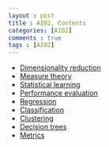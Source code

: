```yaml
---
layout : post
title : AI02, Contents
categories: [AI02]
comments : true
tags : [AI02]
---
```


- <a href='https://userdyk-github.github.io/ai02/AI02-Dimensionality-reduction.html' class='jb-medium'>Dimensionality reduction</a>
- <a href='https://userdyk-github.github.io/ai02/AI02-Measure-theory.html' class='jb-medium'>Measure theory</a>
- <a href='https://userdyk-github.github.io/ai02/AI02-Statistical-learning.html' class='jb-medium'>Statistical learning</a>
- <a href='https://userdyk-github.github.io/ai02/AI02-Performance-evaluation.html' class='jb-medium'>Performance evaluation</a>
- <a href='https://userdyk-github.github.io/ai02/AI02-Regression.html' class='jb-medium'>Regression</a>
- <a href='https://userdyk-github.github.io/ai02/AI02-Classification.html' class='jb-medium'>Classification</a>
- <a href='https://userdyk-github.github.io/ai02/AI02-Clustering.html' class='jb-medium'>Clustering</a>
- <a href='https://userdyk-github.github.io/ai02/AI02-Decision-trees.html' class='jb-medium'>Decision trees</a>
- <a href='https://userdyk-github.github.io/ai02/AI02-Metrics.html' target='_blank' class='jb-medium'>Metrics</a>


